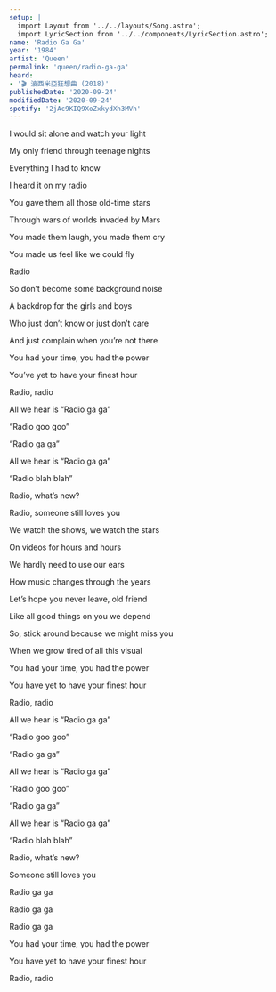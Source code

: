 ```yaml
---
setup: |
  import Layout from '../../layouts/Song.astro';
  import LyricSection from '../../components/LyricSection.astro';
name: 'Radio Ga Ga'
year: '1984'
artist: 'Queen'
permalink: 'queen/radio-ga-ga'
heard:
- '🎬 波西米亞狂想曲 (2018)'
publishedDate: '2020-09-24'
modifiedDate: '2020-09-24'
spotify: '2jAc9KIQ9XoZxkydXh3MVh'
---
```


<LyricSection>

I would sit alone and watch your light

My only friend through teenage nights

Everything I had to know

I heard it on my radio

</LyricSection>

<LyricSection>

You gave them all those old-time stars

Through wars of worlds invaded by Mars

You made them laugh, you made them cry

You made us feel like we could fly

</LyricSection>

<LyricSection>

Radio

</LyricSection>

<LyricSection>

So don&rsquo;t become some background noise

A backdrop for the girls and boys

Who just don&rsquo;t know or just don&rsquo;t care

And just complain when you&rsquo;re not there

</LyricSection>

<LyricSection>

You had your time, you had the power

You&rsquo;ve yet to have your finest hour

Radio, radio

</LyricSection>

<LyricSection>

All we hear is &ldquo;Radio ga ga&rdquo;

&ldquo;Radio goo goo&rdquo;

&ldquo;Radio ga ga&rdquo;

All we hear is &ldquo;Radio ga ga&rdquo;

&ldquo;Radio blah blah&rdquo;

Radio, what&rsquo;s new?

Radio, someone still loves you

</LyricSection>

<LyricSection>

We watch the shows, we watch the stars

On videos for hours and hours

We hardly need to use our ears

How music changes through the years

</LyricSection>

<LyricSection>

Let&rsquo;s hope you never leave, old friend

Like all good things on you we depend

So, stick around because we might miss you

When we grow tired of all this visual

</LyricSection>

<LyricSection>

You had your time, you had the power

You have yet to have your finest hour

Radio, radio

</LyricSection>

<LyricSection>

All we hear is &ldquo;Radio ga ga&rdquo;

&ldquo;Radio goo goo&rdquo;

&ldquo;Radio ga ga&rdquo;

All we hear is &ldquo;Radio ga ga&rdquo;

&ldquo;Radio goo goo&rdquo;

&ldquo;Radio ga ga&rdquo;

</LyricSection>

<LyricSection>

All we hear is &ldquo;Radio ga ga&rdquo;

&ldquo;Radio blah blah&rdquo;

Radio, what&rsquo;s new?

Someone still loves you

</LyricSection>

<LyricSection>

Radio ga ga

Radio ga ga

Radio ga ga

</LyricSection>

<LyricSection>

You had your time, you had the power

You have yet to have your finest hour

Radio, radio

</LyricSection>
